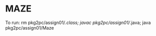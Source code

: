 # MAZE
To run:
rm pkg2pc/assign01/*.class; javac  pkg2pc/assign01/*.java; java pkg2pc/assign01/Maze
